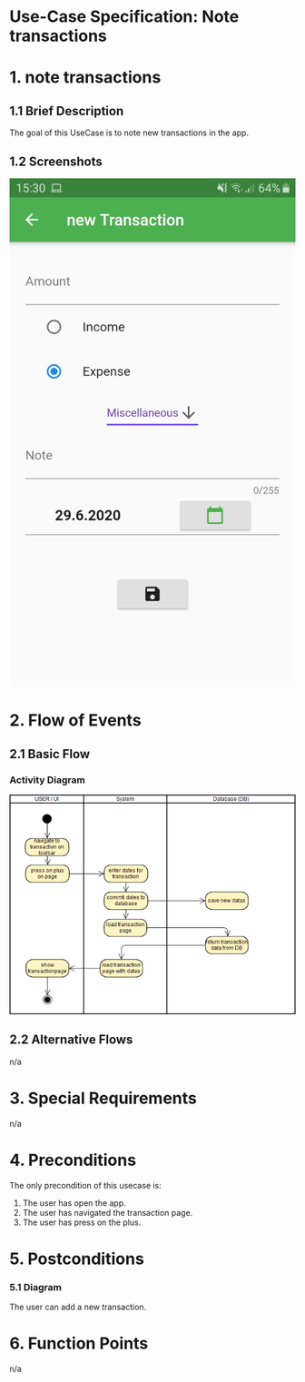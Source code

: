 # Use-Case Specification: Note transactions

# 1. note transactions

## 1.1 Brief Description

The goal of this UseCase is to note new transactions in the app.

## 1.2 Screenshots
![new transaction](./note_transactions.jpeg)

# 2. Flow of Events

## 2.1 Basic Flow

### Activity Diagram
![Activity Diagram](./AD_note_transactions.png)

## 2.2 Alternative Flows
n/a

# 3. Special Requirements
n/a

# 4. Preconditions
The only precondition of this usecase is:

 1. The user has open the app.
 2. The user has navigated the transaction page.
 3. The user has press on the plus.

# 5. Postconditions

### 5.1 Diagram
The user can add a new transaction.

# 6. Function Points
n/a
